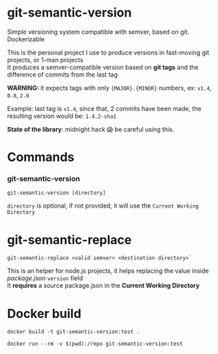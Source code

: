 # git-semantic-version
Simple versioning system compatible with semver, based on git. Dockerizable

This is the personal project I use to produce versions in fast-moving git projects, or 1-man projects  
It produces a semver-compatible version based on **git tags** and the difference of commits from the last tag  

**WARNING:** it expects tags with only `{MAJOR}.{MINOR}` numbers, ex: `v1.4`, `0.8`, `2.0`

Example: last tag is `v1.4`, since that, 2 commits have been made, the resulting version would be: `1.4.2-sha1`

**State of the library**: midnight hack 😱 be careful using this.

# Commands

### git-semantic-version
```
git-semantic-version [directory]
```
`directory` is optional, if not provided, it will use the `Current Working Directory`

# git-semantic-replace
```
git-semantic-replace <valid semver> <destination directory>`
```
This is an helper for node.js projects, it helps replacing the value inside _package.json_ `version` field  
It **requires** a source package.json in the **Current Working Directory**

# Docker build
```
docker build -t git-semantic-version:test .
```

```
docker run --rm -v $(pwd):/repo git-semantic-version:test
```
